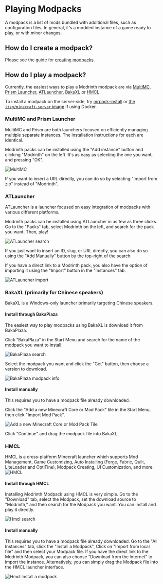 # Playing Modpacks

A modpack is a list of mods bundled with additional files, such as configuration files. In general, it's a modded instance of a game ready to play, or with minor changes.

## How do I create a modpack?

Please see the guide for [creating modpacks](creating_modpacks.md).

## How do I play a modpack?

Currently, the easiest ways to play a Modrinth modpack are via [MultiMC](https://multimc.org), [Prism Launcher](https://prismlauncher.org), [ATLauncher](https://atlauncher.com), [BakaXL](https://www.bakaxl.com/) or [HMCL](https://hmcl.huangyuhui.net/).

To install a modpack on the server-side, try [mrpack-install](https://github.com/nothub/mrpack-install) or [the `itzg/minecraft-server` image](https://github.com/itzg/docker-minecraft-server) if using Docker.

### MultiMC and Prism Launcher

MultiMC and Prism are both launchers focused on efficiently managing multiple separate instances. The installation instructions for each are identical.

Modrinth packs can be installed using the "Add instance" button and clicking "Modrinth" on the left. It's as easy as selecting the one you want, and pressing "OK".

![MultiMC](../../static/img/tutorial/multimc.png)

If you want to insert a URL directly, you can do so by selecting "Import from zip" instead of "Modrinth".

### ATLauncher

ATLauncher is a launcher focused on easy integration of modpacks with various different platforms.

Modrinth packs can be installed using ATLauncher in as few as three clicks. Go to the "Packs" tab, select Modrinth on the left, and search for the pack you want. Then, play!

![ATLauncher search](../../static/img/tutorial/atlauncherSearch.png)

If you just want to insert an ID, slug, or URL directly, you can also do so using the "Add Manually" button by the top-right of the search

If you have a direct link to a Modrinth pack, you also have the option of importing it using the "Import" button in the "Instances" tab.

![ATLauncher import](../../static/img/tutorial/atlauncherImport.png)

### BakaXL (primarily for Chinese speakers)

BakaXL is a Windows-only launcher primarily targeting Chinese speakers.

#### Install through BakaPlaza

The easiest way to play modpacks using BakaXL is download it from BakaPlaza.

Click "BakaPlaza" in the Start Menu and search for the name of the modpack you want to install.

![BakaPlaza search](../../static/img/tutorial/BakaPlazaSearchModpacks.png)

Select the modpack you want and click the "Get" button, then choose a version to download.

![BakaPlaza modpack info](../../static/img/tutorial/BakaPlazaModpackInfo.png)

#### Install manually

This requires you to have a modpack file already downloaded.

Click the "Add a new Minecraft Core or Mod Pack" tile in the Start Menu, then click "Import Mod Pack".

![Add a new Minecraft Core or Mod Pack Tile](../../static/img/tutorial/BakaXLAddCoreTile.png)

Click "Continue" and drag the modpack file into BakaXL.

### HMCL

HMCL is a cross-platform Minecraft launcher which supports Mod Management, Game Customizing, Auto Installing (Forge, Fabric, Quilt, LiteLoader and OptiFine), Modpack Creating, UI Customization, and more.
![HMCL](../../static/img/tutorial/Hmcl.png)

#### Install through HMCL
Installing Modrinth Modpack using HMCL is very simple. Go to the "Download" tab, select the Modpack, set the download source to "Modrinth," and then search for the Modpack you want. You can install and play it directly.

![Hmcl search](../../static/img/tutorial/HmclSearch.png)

#### Install manually

This requires you to have a modpack file already downloaded.
Go to the "All Instances" tab, click the "Install a Modpack", Click on "Import from local file" and then select your Modpack file. 
If you have the direct link to the Modrinth Modpack, you can also choose "Download from the Internet" to import the instance.
Alternatively, you can simply drag the Modpack file into the HMCL launcher interface.

![Hmcl Install a modpack](../../static/img/tutorial/HmclInstallAModpack.png)